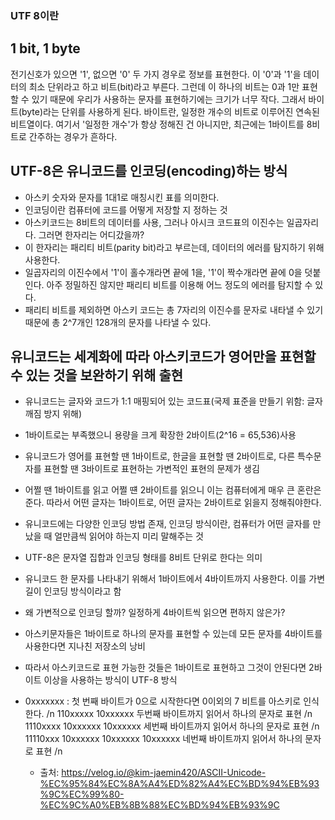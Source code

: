 ### UTF 8이란

## 1 bit, 1 byte

전기신호가 있으면 '1', 없으면 '0' 두 가지 경우로 정보를 표현한다. 이 '0'과 '1'을 데이터의 최소 단위라고 하고 비트(bit)라고 부른다.
그런데 이 하나의 비트는 0과 1만 표현할 수 있기 때문에 우리가 사용하는 문자를 표현하기에는 크기가 너무 작다. 그래서 바이트(byte)라는 단위를 사용하게 된다.
바이트란, 일정한 개수의 비트로 이루어진 연속된 비트열이다. 여기서 '일정한 개수'가 항상 정해진 건 아니지만, 최근에는 1바이트를 8비트로 간주하는 경우가 흔하다.

## UTF-8은 유니코드를 인코딩(encoding)하는 방식

- 아스키 숫자와 문자를 1대1로 매칭시킨 표를 의미한다.
- 인코딩이란 컴퓨터에 코드를 어떻게 저장할 지 정하는 것
- 아스키코드는 8비트의 데이터를 사용, 그러나 아시크 코드표의 이진수는 일곱자리다. 그러면 한자리는 어디갔을까?
- 이 한자리는 패리티 비트(parity bit)라고 부르는데, 데이터의 에러를 탐지하기 위해 사용한다.
- 일곱자리의 이진수에서 '1'이 홀수개라면 끝에 1을, '1'이 짝수개라면 끝에 0을 덧붙인다. 아주 정밀하진 않지만 패리티 비트를 이용해 어느 정도의 에러를 탐지할 수 있다.
- 패리티 비트를 제외하면 아스키 코드는 총 7자리의 이진수를 문자로 내타낼 수 있기 때문에 총 2^7개인 128개의 문자를 나타낼 수 있다.

## 유니코드는 세계화에 따라 아스키코드가 영어만을 표현할 수 있는 것을 보완하기 위해 출현

- 유니코드는 글자와 코드가 1:1 매핑되어 있는 코드표(국제 표준을 만들기 위함: 글자 깨짐 방지 위해)
- 1바이트로는 부족했으니 용량을 크게 확장한 2바이트(2^16 = 65,536)사용
- 유니코드가 영어를 표현할 땐 1바이트로, 한글을 표현할 땐 2바이트로, 다른 특수문자를 표현할 땐 3바이트로 표현하는 가변적인 표현의 문제가 생김
- 어쩔 땐 1바이트를 읽고 어쩔 떈 2바이트를 읽으니 이는 컴퓨터에게 매우 큰 혼란은 준다. 따라서 어떤 글자는 1바이트로, 어떤 글자는 2바이트로 읽을지 정해줘야한다.
- 유니코드에는 다양한 인코딩 방법 존재, 인코딩 방식이란, 컴퓨터가 어떤 글자를 만났을 때 얼만큼씩 읽어야 하는지 미리 말해주는 것
- UTF-8은 문자열 집합과 인코딩 형태를 8비트 단위로 한다는 의미
- 유니코드 한 문자를 나타내기 위해서 1바이트에서 4바이트까지 사용한다. 이를 가변 길이 인코딩 방식이라고 함
- 왜 가변적으로 인코딩 할까? 일정하게 4바이트씩 읽으면 편하지 않은가?
- 아스키문자들은 1바이트로 하나의 문자를 표현할 수 있는데 모든 문자를 4바이트를 사용한다면 지나친 저장소의 낭비
- 따라서 아스키코드로 표현 가능한 것들은 1바이트로 표현하고 그것이 안된다면 2바이트 이상을 사용하는 방식이 UTF-8 방식
- 0xxxxxxx : 첫 번째 바이트가 0으로 시작한다면 0이외의 7 비트를 아스키로 인식한다. /n
  110xxxxx 10xxxxxx 두번째 바이트까지 읽어서 하나의 문자로 표현 /n
  1110xxxx 10xxxxxx 10xxxxxx 세번째 바이트까지 읽어서 하나의 문자로 표현 /n
  11110xxx 10xxxxxx 10xxxxxx 10xxxxxx 네번째 바이트까지 읽어서 하나의 문자로 표현 /n

  - 출처: https://velog.io/@kim-jaemin420/ASCII-Unicode-%EC%95%84%EC%8A%A4%ED%82%A4%EC%BD%94%EB%93%9C%EC%99%80-%EC%9C%A0%EB%8B%88%EC%BD%94%EB%93%9C
